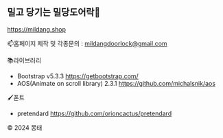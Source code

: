## 밀고 당기는 밀당도어락🚪
<a href="https://mildang.shop" target="_blank"> https://mildang.shop </a>

📫홈페이지 제작 및 각종문의 : mildangdoorlock@gmail.com

📚라이브러리
- Bootstrap v5.3.3 <https://getbootstrap.com/>
- AOS(Animate on scroll library) 2.3.1 <https://github.com/michalsnik/aos>

🖌️폰트
- pretendard <https://github.com/orioncactus/pretendard>

© 2024 몽태
